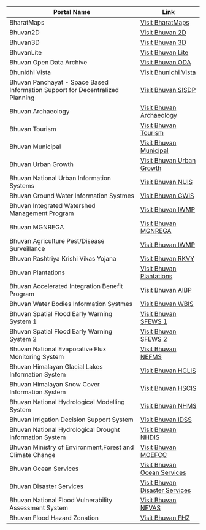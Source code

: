 | Portal Name | Link |
| --- | --- |
| BharatMaps | [Visit BharatMaps](https://bharatmaps.gov.in/map.html) |
| Bhuvan2D | [Visit Bhuvan 2D](https://bhuvan-app1.nrsc.gov.in/bhuvan2d2.0/) |
| Bhuvan3D | [Visit Bhuvan 3D](https://bhuvan-app1.nrsc.gov.in/globe/3d.php) |
| BhuvanLite | [Visit Bhuvan Lite](https://bhuvanlite.nrsc.gov.in/) |
| Bhuvan Open Data Archive | [Visit Bhuvan ODA](https://bhuvan-app3.nrsc.gov.in/data/download/index.php) |
| Bhunidhi Vista | [Visit Bhunidhi Vista](https://bhoonidhi.nrsc.gov.in/vista/index.html) |
| Bhuvan Panchayat - Space Based Information Support for Decentralized Planning | [Visit Bhuvan SISDP](https://bhuvanpanchayat.nrsc.gov.in/index.html) |
| Bhuvan Archaeology | [Visit Bhuvan Archaeology](https://bhuvan-app1.nrsc.gov.in/culture_monuments/) |
| Bhuvan Tourism | [Visit Bhuvan Tourism](https://bhuvan-app1.nrsc.gov.in/tourism/tourism.php) |
| Bhuvan Municipal | [Visit Bhuvan Municipal](https://bhuvan-app1.nrsc.gov.in/municipal/municipal.php) |
| Bhuvan Urban Growth | [Visit Bhuvan Urban Growth](https://bhuvan-app1.nrsc.gov.in/urbangrowth/urbangrowth.php) |
| Bhuvan National Urban Information Systems | [Visit Bhuvan NUIS](https://bhuvan-app1.nrsc.gov.in/thematic/thematic/index.php?theme=nuis) |
| Bhuvan Ground Water Information Systmes | [Visit Bhuvan GWIS](https://bhuvan-app1.nrsc.gov.in/gwis/gwis.php) |
| Bhuvan Integrated Watershed Management Program | [Visit Bhuvan IWMP](https://bhuvan-app1.nrsc.gov.in/iwmp/) |
| Bhuvan MGNREGA | [Visit Bhuvan MGNREGA](https://bhuvan-app2.nrsc.gov.in/mgnrega/mgnrega_phase2.php) |
| Bhuvan Agriculture Pest/Disease Surveillance | [Visit Bhuvan IWMP](https://bhuvan-app1.nrsc.gov.in/pest/pest.php) |
| Bhuvan Rashtriya Krishi Vikas Yojana | [Visit Bhuvan RKVY](https://bhuvan-app1.nrsc.gov.in/rkvy/rkvy.php?type=citizen) |
| Bhuvan Plantations | [Visit Bhuvan Plantations](https://bhuvan-app1.nrsc.gov.in/plantation/plantation.php) |
| Bhuvan Accelerated Integration Benefit Program | [Visit Bhuvan AIBP](https://bhuvan-app1.nrsc.gov.in/aibp/aibp.php) |
| Bhuvan Water Bodies Information Systmes | [Visit Bhuvan WBIS](https://bhuvan-wbis.nrsc.gov.in/) |
| Bhuvan Spatial Flood Early Warning System 1 | [Visit Bhuvan SFEWS 1](https://bhuvan.nrsc.gov.in/nhp/webgis-flood/map) |
| Bhuvan Spatial Flood Early Warning System 2 | [Visit Bhuvan SFEWS 2](https://bhuvan-app1.nrsc.gov.in/fews/) |
| Bhuvan National Evaporative Flux Monitoring System | [Visit Bhuvan NEFMS](https://bhuvan.nrsc.gov.in/nhp/webgis-et/map) |
| Bhuvan Himalayan Glacial Lakes Information System | [Visit Bhuvan HGLIS](https://bhuvan.nrsc.gov.in/nhp/webgis-glacials/map) |
| Bhuvan Himalayan Snow Cover Information System | [Visit Bhuvan HSCIS](https://bhuvan.nrsc.gov.in/nhp/webgis-snow/map) |
| Bhuvan National Hydrological Modelling System | [Visit Bhuvan NHMS](https://bhuvan.nrsc.gov.in/nhp/webgis-vic/map) |
| Bhuvan Irrigation Decision Support System | [Visit Bhuvan IDSS](https://bhuvan.nrsc.gov.in/nhp/webgis-irrigation/map) |
| Bhuvan National Hydrological Drought Information System | [Visit Bhuvan NHDIS](https://bhuvan.nrsc.gov.in/nhp/webgis-drought/map) |
| Bhuvan Ministry of Environment,Forest and Climate Change | [Visit Bhuvan MOEFCC](https://bhuvan-app1.nrsc.gov.in/moef/) |
| Bhuvan Ocean Services | [Visit Bhuvan Ocean Services](https://bhuvan-app1.nrsc.gov.in/bhuvan2d/bhuvan/bhuvan2d.php?toolid=ocean) |
| Bhuvan Disaster Services | [Visit Bhuvan Disaster Services](https://bhuvan-app1.nrsc.gov.in/disaster/disaster.php?) |
| Bhuvan National Flood Vulnerability Assessment System | [Visit Bhuvan NFVAS](https://bhuvan-app1.nrsc.gov.in/nfvas/) |
| Bhuvan Flood Hazard Zonation | [Visit Bhuvan FHZ]([https://bhuvan-app1.nrsc.gov.in/nfvas/](https://bhuvan-app1.nrsc.gov.in/disaster/disaster.php?id=flood_hz)) |
